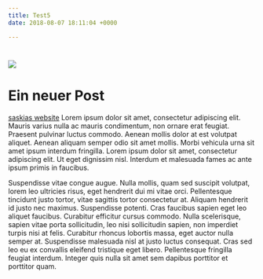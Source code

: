 ```yaml
---
title: Test5
date: 2018-08-07 18:11:04 +0000

---
```

# ![](/uploads/20180805205944.jpeg)

# Ein neuer Post

[saskias website](http://saskiakaiser.ch)
Lorem ipsum dolor sit amet, consectetur adipiscing elit. Mauris varius nulla ac mauris condimentum, non ornare erat feugiat. Praesent pulvinar luctus commodo. Aenean mollis dolor at est volutpat aliquet. Aenean aliquam semper odio sit amet mollis. Morbi vehicula urna sit amet ipsum interdum fringilla. Lorem ipsum dolor sit amet, consectetur adipiscing elit. Ut eget dignissim nisl. Interdum et malesuada fames ac ante ipsum primis in faucibus.

Suspendisse vitae congue augue. Nulla mollis, quam sed suscipit volutpat, lorem leo ultricies risus, eget hendrerit dui mi vitae orci. Pellentesque tincidunt justo tortor, vitae sagittis tortor consectetur at. Aliquam hendrerit id justo nec maximus. Suspendisse potenti. Cras faucibus sapien eget leo aliquet faucibus. Curabitur efficitur cursus commodo. Nulla scelerisque, sapien vitae porta sollicitudin, leo nisi sollicitudin sapien, non imperdiet turpis nisi at felis. Curabitur rhoncus lobortis massa, eget auctor nulla semper at. Suspendisse malesuada nisl at justo luctus consequat. Cras sed leo eu ex convallis eleifend tristique eget libero. Pellentesque fringilla feugiat interdum. Integer quis nulla sit amet sem dapibus porttitor et porttitor quam.